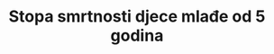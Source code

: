 ---
indicator_definition: >-
  Vjerojatnost da dijete rođeno u određenoj godini ili razdoblju umre prije navršene 5. godine života, pod uvjetom djelovanja stope smrtnosti te specifične dobi u tom periodu, izraženo na 1000 živorođenih. Stopa smrtnosti djece mlađe od 5 godina kao što je definirano, jasno govoreći, nije stopa (tj. broj umrlih podijeljen s brojem stanovništva u opasnosti tijekom određenog vremenskog razdoblja) nego vjerojatnost smrti proizašla iz tablica mortaliteta i izražena kao stopa na 1000 živorođenih.
target: >-
  Do 2030. zaustaviti sprečive smrti novorođenčadi i djece mlađe od 5 godina, s ciljem da sve države smanje neonatalu smrtnost na barem 12 (ili manje) na 1,000 živorođenih, a smrtnost djece do 5 godina starosti na barem 25 (ili manje) na 1,000 živorođenih.
title: Stopa smrtnosti djece mlađe od 5 godina
permalink: /3-2-1/
sdg_goal: 3
graph_type_description: Line  graph
graph_status_notes: Graphed
layout: indicator
indicator: 3.2.1
un_designated_tier: '1'
un_custodial_agency: 'UNICEF  (DESA  Population  Divsion,  World  Bank)'
indicator_variable: Stopa smrtnosti ispod 5 godina
graph: longitudinal
variable_description: null
variable_notes: null
target_id: '3.2'
has_metadata: true
goal_meta_link: 'http://unstats.un.org/sdgs/files/metadata-compilation/Metadata-Goal-3.pdf'
goal_meta_link_page: 5
source_title: null
source_notes: null
published: true
actual_indicator_available: >-
  Mortality  rate  for  infants  and  children  younger  than  5  years  old  in  the  United  States
us_method_of_computation: >-
  Number  of  deaths  to  infants  and  children  younger  than  5  years  divided  by  the  number  of  births  for  a  given  year,  expressed  per  1,000  live  births
periodicity: Annual
unit_of_measure: Individual
date_of_national_source_publication: 'December,  2016'
scheduled_update_by_national_source: 'December,  2017'
source_agency_staff_name: >-
  Mortality  Statistics  Branch,  Division  of  Vital  Statistics,  National  Center  for  Health  Statistics
source_agency_survey_dataset: 'National  Vital  Statistics  System,  Underlying  Cause  of  Death  data  file  '
source_url: 'http://www.cdc.gov/nchs/data_access/vitalstatsonline.htm'
indicator_name: Stopa smrtnosti djece mlađe od 5 godina
method_of_computation: >-
  Number  of  deaths  among  children  aged  0-4  years  (0-59  months  of  age),  broken  down  by  age  groups  /  Number  of  live  births  Method  of  measurement  The  most  frequently  used  methods  using  the  above_mentioned  data  sources  are  as  follows:  Civil  registration:  Number  of  deaths  at  age  0_5  and  population  of  the  same  age  are  used  to  calculate  death  rates  which  are  then  converted  into  age_specific  probability  of  dying.Census  and  surveys:  An  indirect  method  is  used  based  on  questions  to  each  woman  of  reproductive  age  as  to  how  many  children  she  has  ever  given  birth  to  and  how  many  are  still  alive.  The  Brass  method  and  model  life  tables  are  then  used  to  obtain  an  estimate  of  under_five  and  infant  mortality  rates.  Census  often  includes  questions  on  household  deaths  in  the  last  12  months,  which  can  be  used  to  calculate  mortality  estimates.Surveys:  A  direct  method  is  used  based  on  birth  history  -  a  series  of  detailed  questions  on  each  child  a  woman  has  given  birth  to  during  her  lifetime.  Neonatal,  post_neonatal,  infant,  child  and  under_five  mortality  estimates  can  be  derived  from  full  birth  history  module.Method  of  estimation  The  United  Nation  Inter_agency  Group  for  Child  Mortality  Estimation  (UN_IGME)  produces  trends  of  under_five  mortality  with  a  standardized  methodology  depending  on  the  type  and  quality  of  source  of  data  available.  The  UN  IGME  applies  the  Bayesian  B_splines  bias_reduction  model  to  empirical  data  to  derive  trend  estimates  of  under_five  mortality  for  all  countries.  See  the  UN  IGME  link  for  details.  The  UN  GME  estimates  are  not  necessarily  the  same  as  the  official  national  data.  Predominant  type  of  statistics:  adjusted  and  estimated.
source_agency_staff_email: AMBranum@cdc.gov
actual_indicator_available_description: >-
  Mortality  rate  for  infants  and  children  younger  than  5  years  old  per  1,000  live  births
graph_title: null

---